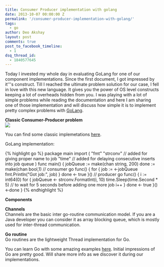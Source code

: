 ```yaml
---
title: Consumer Producer implementation with golang
date: 2013-10-07 00:00:00 Z
permalink: '/consumer-producer-implementation-with-golang/'
tags:
  - go
author: Deo Akshay
layout: post
comments: true
post_to_facebook_timeline:
  - 1
dsq_thread_id:
  - 1840577645
---
```


Today I invested my whole day in evaluating GoLang for one of our component implementations. Since the first document, I got impressed by it'&#8217;'s construct. Till I reached the ultimate problem solution for our case, I fell in love with this new language. It gives you the power of OS level constructs keeping a lot of overheads hidden from you. I was playing with a lot of simple problems while reading the documentation and here I am sharing one of those implementation and will discuss how simple it is to implement pretty complex problems with [GoLang][1].

**Classic Consumer-Producer problem**  
![](//4.bp.blogspot.com/-9UpZKfJbugY/UFYe4MpX7II/AAAAAAAAAIw/57jLbqLQn6c/s1600/producer_consumer.png)

You can find some classic implemetations [here][2].

GoLang implementation:

{% highlight go %}
package main
import (
"fmt"
"strconv" // added for giving proper name to job
"time" // added for delaying consecutive inserts into job queue
)
func main() {
jobQueue := make(chan string, 200)
done := make(chan bool,1)
// consumer
go func() {
for {
job := <-jobQueue
fmt.Println("Got job:", job)
}
done <- true
}()
// producer
go func() {
i := int64(0)
for {
jobQueue &lt;- strconv.FormatInt(i, 10)
time.Sleep(time.Second \* 5) // to wait for 5 seconds before adding one more job
i++
}
done <- true
}()
<-done
}
{% endhighlight %}

**Components**

**Channels**  
Channels are the basic inter go-routine communication model. If you are a Java developer you can consider it as array blocking queue, which is mostly used for inter-thread communication.

**Go routine**  
Go routines are the lightweight Thread implementation for Go.

You can learn Go with some amazing examples [here][3]. Initial impressions of Go are pretty good. Will share more info as we discover it during our implementations.

[1]: http://golang.org
[2]: http://en.wikipedia.org/wiki/Producer%E2%80%93consumer_problem#Examples
[3]: https://gobyexample.com/
